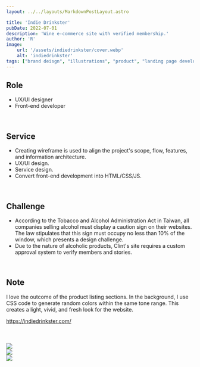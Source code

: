 ```yaml
---
layout: ../../layouts/MarkdownPostLayout.astro

title: 'Indie Drinkster'
pubDate: 2022-07-01
description: 'Wine e-commerce site with verified membership.'
author: 'R'
image:
    url: '/assets/indiedrinkster/cover.webp'
    alt: 'indiedrinkster'
tags: ["brand deisgn", "illustrations", "product", "landing page development", "dashboard UI and UX design", "design system"]
---
```



## Role
<ul class="pl-8 marker:text-slate-400 dark:marker:text-neutral-500">
   <li class="mb-3">UX/UI designer</li>
   <li class="mb-3">Front-end developer</li>
</ul>

<br>

## Service
<ul class="pl-8 marker:text-slate-400 dark:marker:text-neutral-500">
   <li class="mb-3">Creating wireframe is used to align the project's scope, flow, features, and information architecture.</li>
   <li class="mb-3">UX/UI design.</li>
   <li class="mb-3">Service design.</li>
   <li class="mb-3">Convert front-end development into HTML/CSS/JS.</li>
</ul>
<br>

## Challenge
<ul class="pl-8 marker:text-slate-400 dark:marker:text-neutral-500">
  <li class="mb-3">According to the Tobacco and Alcohol Administration Act in Taiwan, all companies selling alcohol must display a caution sign on their websites. The law stipulates that this sign must occupy no less than 10% of the window, which presents a design challenge.</li>
  <li class="mb-3">Due to the nature of alcoholic products, Clint's site requires a custom approval system to verify members and stories.</li>
</ul>
<br>

## Note
I love the outcome of the product listing sections. In the background, I use CSS code to generate random colors within the same tone range. This creates a light, vivid, and fresh look for the website.
<div class="mt-10 font-light">
  <a target="_blank" class="text-lg text-neutral-400 border-solid border-0 border-b-[0.85px] pb-[0px]" href="https://indiedrinkster.com/">https://indiedrinkster.com/</a>
</div>


<br>
<br>
<br>

<div class="flex justify-start items-start w-full gap-2 mb-8">
    <Image class="w-full object-contain" src="/assets/indiedrinkster/indiedrinkster-1.webp" />
</div>
<div class="flex justify-start items-start w-full gap-2 mb-8">
    <Image class="w-full object-contain" src="/assets/indiedrinkster/indiedrinkster-3.webp" />
</div>
<div class="flex justify-start items-start w-full gap-2 mb-8">
    <Image class="w-full object-contain" src="/assets/indiedrinkster/indiedrinkster-2.webp" />
</div>
